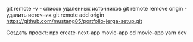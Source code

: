 git remote -v - список удаленных источников
git remote remove origin - удалить источник
git remote add origin https://github.com/mustang85/portfolio-jerga-setup.git

Создать проект:
npx create-next-app movie-app
cd movie-app
yarn dev

